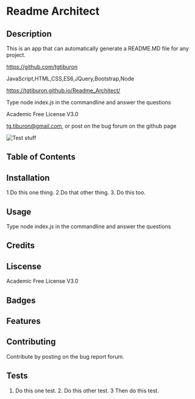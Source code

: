 # Readme Architect
## Description
This is an app that can automatically generate a README.MD file for any project.

https://github.com/tgtiburon

JavaScript,HTML,CSS,ES6,JQuery,Bootstrap,Node

https://tgtiburon.github.io/Readme_Architect/

Type node index.js in the commandline and answer the questions

Academic Free License V3.0

tg.tiburon@gmail.com, or post on the bug forum on the github page

![Test stuff](https://img.shields.io/static/v1?label=myLabel&message=myMessage&color=sucess)




## Table of Contents

        


## Installation
1.Do this one thing.  2.Do that other thing.  3. Do this too.


## Usage
Type node index.js in the commandline and answer the questions


## Credits

        


## Liscense
Academic Free License V3.0




## Badges

        




## Features

        

## Contributing
Contribute by posting on the bug report forum.


## Tests
1. Do this one test.  2. Do this other test.  3 Then do this test.




